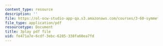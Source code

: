 ```yaml
---
content_type: resource
description: ''
file: https://ol-ocw-studio-app-qa.s3.amazonaws.com/courses/3-60-symmetry-structure-and-tensor-properties-of-materials-fall-2005/fe471a7e6cdf3ebc6285338fa60ea7fd_-HJE0OYHTH4.pdf
file_type: application/pdf
resourcetype: Document
title: 3play pdf file
uid: fe471a7e-6cdf-3ebc-6285-338fa60ea7fd
---
```

